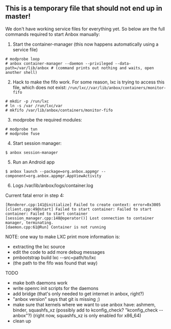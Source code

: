 This is a temporary file that should not end up in master!
---

We don't have working service files for everything yet. So below are the full commands required to start Anbox manually:

1. Start the container-manager (this now happens automatically using a service file)

```
# modprobe loop
# anbox container-manager --daemon --privileged --data-path=/var/lib/anbox # (command prints out nothing and waits, open another shell)
```

2. Hack to make the fifo work. For some reason, lxc is trying to access this file, which does not exist: `/run/lxc//var/lib/anbox/containers/monitor-fifo`

```
# mkdir -p /run/lxc
# ln -s /var /run/lxc/var
# mkfifo /var/lib/anbox/containers/monitor-fifo
```

3. modprobe the required modules:

```
# modprobe tun
# modprobe fuse
```

4. Start session manager:

```
$ anbox session-manager
```

5. Run an Android app

```
$ anbox launch --package=org.anbox.appmgr --component=org.anbox.appmgr.AppViewActivity
```

6. Logs
/var/lib/anbox/logs/container.log


Current fatal error in step 4:

```
[Renderer.cpp:141@initialize] Failed to create context: error=0x3005
[client.cpp:49@start] Failed to start container: Failed to start container: Failed to start container
[session_manager.cpp:148@operator()] Lost connection to container manager, terminating.
[daemon.cpp:61@Run] Container is not running
```

NOTE: one way to make LXC print more information is:
- extracting the lxc source
- edit the code to add more debug messages
- pmbootstrap build lxc --src=path/to/lxc
- (the path to the fifo was found that way)


TODO
- make both daemons work
- write openrc init scripts for the daemons
- add bridge (that's only needed to get internet in anbox, right?)
- "anbox version" says that git is missing ;)
- make sure that kernels where we want to use anbox have:
	ashmem, binder, squashfs_xz
	(possibly add to kconfig_check? "kconfig_check --anbox"?)
	(right now, squashfs_xz is only enabled for x86_64)
- clean up

